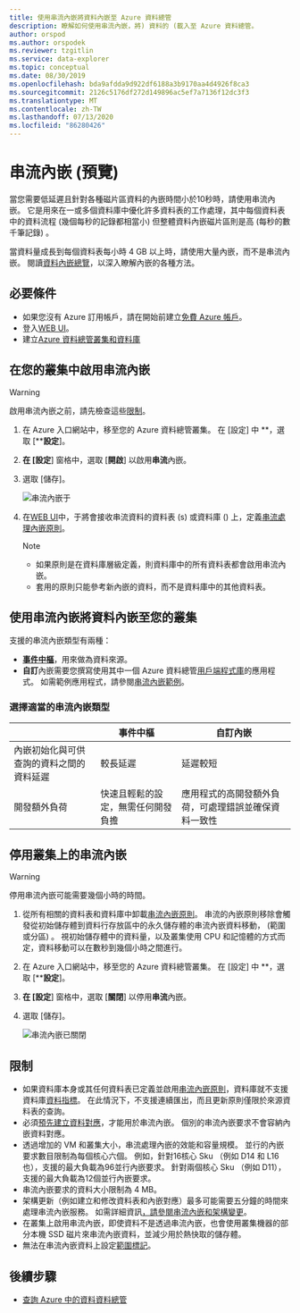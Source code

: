 ```yaml
---
title: 使用串流內嵌將資料內嵌至 Azure 資料總管
description: 瞭解如何使用串流內嵌，將) 資料的 (載入至 Azure 資料總管。
author: orspod
ms.author: orspodek
ms.reviewer: tzgitlin
ms.service: data-explorer
ms.topic: conceptual
ms.date: 08/30/2019
ms.openlocfilehash: bda9afdda9d922df6188a3b9170aa4d4926f8ca3
ms.sourcegitcommit: 2126c5176df272d149896ac5ef7a7136f12dc3f3
ms.translationtype: MT
ms.contentlocale: zh-TW
ms.lasthandoff: 07/13/2020
ms.locfileid: "86280426"
---
```

# <a name="streaming-ingestion-preview"></a>串流內嵌 (預覽) 

當您需要低延遲且針對各種磁片區資料的內嵌時間小於10秒時，請使用串流內嵌。 它是用來在一或多個資料庫中優化許多資料表的工作處理，其中每個資料表中的資料流程 (幾個每秒的記錄都相當小) 但整體資料內嵌磁片區則是高 (每秒的數千筆記錄) 。 

當資料量成長到每個資料表每小時 4 GB 以上時，請使用大量內嵌，而不是串流內嵌。 閱讀[資料內嵌總覽](ingest-data-overview.md)，以深入瞭解內嵌的各種方法。

## <a name="prerequisites"></a>必要條件

* 如果您沒有 Azure 訂用帳戶，請在開始前建立[免費 Azure 帳戶](https://azure.microsoft.com/free/)。
* 登入[WEB UI](https://dataexplorer.azure.com/)。
* 建立[Azure 資料總管叢集和資料庫](create-cluster-database-portal.md)

## <a name="enable-streaming-ingestion-on-your-cluster"></a>在您的叢集中啟用串流內嵌

> [!WARNING]
> 啟用串流內嵌之前，請先檢查這些[限制](#limitations)。

1. 在 Azure 入口網站中，移至您的 Azure 資料總管叢集。 在 [設定] 中 **，選取 [****設定**]。 
1. **在 [設定**] 窗格中，選取 [**開啟**] 以啟用**串流**內嵌。
1. 選取 [儲存]。
 
    ![串流內嵌于](media/ingest-data-streaming/streaming-ingestion-on.png)
 
1. 在[WEB UI](https://dataexplorer.azure.com/)中，于將會接收串流資料的資料表 (s) 或資料庫 () 上，定義[串流處理內嵌原則](kusto/management/streamingingestionpolicy.md)。 

    > [!NOTE]
    > * 如果原則是在資料庫層級定義，則資料庫中的所有資料表都會啟用串流內嵌。
    > * 套用的原則只能參考新內嵌的資料，而不是資料庫中的其他資料表。

## <a name="use-streaming-ingestion-to-ingest-data-to-your-cluster"></a>使用串流內嵌將資料內嵌至您的叢集

支援的串流內嵌類型有兩種：

* [**事件中樞**](ingest-data-event-hub.md)，用來做為資料來源。
* **自訂**內嵌需要您撰寫使用其中一個 Azure 資料總管[用戶端程式庫](kusto/api/client-libraries.md)的應用程式。 如需範例應用程式，請參閱[串流內嵌範例](https://github.com/Azure/azure-kusto-samples-dotnet/tree/master/client/StreamingIngestionSample)。

### <a name="choose-the-appropriate-streaming-ingestion-type"></a>選擇適當的串流內嵌類型

|   |事件中樞  |自訂內嵌  |
|---------|---------|---------|
|內嵌初始化與可供查詢的資料之間的資料延遲   |    較長延遲     |   延遲較短      |
|開發額外負荷    |   快速且輕鬆的設定，無需任何開發負擔    |   應用程式的高開發額外負荷，可處理錯誤並確保資料一致性     |

## <a name="disable-streaming-ingestion-on-your-cluster"></a>停用叢集上的串流內嵌

> [!WARNING]
> 停用串流內嵌可能需要幾個小時的時間。

1. 從所有相關的資料表和資料庫中卸載[串流內嵌原則](kusto/management/streamingingestionpolicy.md)。 串流的內嵌原則移除會觸發從初始儲存體到資料行存放區中的永久儲存體的串流內嵌資料移動， (範圍或分區) 。 視初始儲存體中的資料量，以及叢集使用 CPU 和記憶體的方式而定，資料移動可以在數秒到幾個小時之間進行。
1. 在 Azure 入口網站中，移至您的 Azure 資料總管叢集。 在 [設定] 中 **，選取 [****設定**]。
1. **在 [設定**] 窗格中，選取 [**關閉**] 以停用**串流**內嵌。
1. 選取 [儲存]。

    ![串流內嵌已關閉](media/ingest-data-streaming/streaming-ingestion-off.png)

## <a name="limitations"></a>限制

* 如果資料庫本身或其任何資料表已定義並啟用[串流內嵌原則](kusto/management/streamingingestionpolicy.md)，資料庫就不支援資料庫[資料指標](kusto/management/databasecursor.md)。 在此情況下，不支援連續匯出，而且更新原則僅限於來源資料表的查詢。
* 必須[預先建立](kusto/management/create-ingestion-mapping-command.md)[資料對應](kusto/management/mappings.md)，才能用於串流內嵌。 個別的串流內嵌要求不會容納內嵌資料對應。
* 透過增加的 VM 和叢集大小，串流處理內嵌的效能和容量規模。 並行的內嵌要求數目限制為每個核心六個。 例如，針對16核心 Sku （例如 D14 和 L16 也），支援的最大負載為96並行內嵌要求。 針對兩個核心 Sku （例如 D11），支援的最大負載為12個並行內嵌要求。
* 串流內嵌要求的資料大小限制為 4 MB。
* 架構更新（例如建立和修改資料表和內嵌對應）最多可能需要五分鐘的時間來處理串流內嵌服務。 如需詳細資訊[，請參閱串流內嵌和架構變更](kusto/management/data-ingestion/streaming-ingestion-schema-changes.md)。
* 在叢集上啟用串流內嵌，即使資料不是透過串流內嵌，也會使用叢集機器的部分本機 SSD 磁片來串流內嵌資料，並減少用於熱快取的儲存體。
* 無法在串流內嵌資料上設定[範圍標記](kusto/management/extents-overview.md#extent-tagging)。

## <a name="next-steps"></a>後續步驟

* [查詢 Azure 中的資料資料總管](web-query-data.md)
